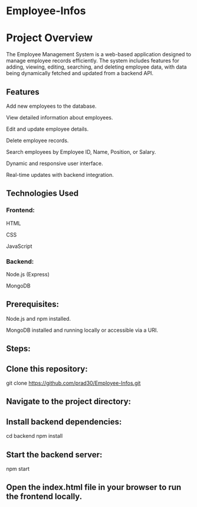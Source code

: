 # Employee-Infos
# Project Overview
The Employee Management System is a web-based application designed to manage employee records efficiently. The system includes features for adding, viewing, editing, searching, and deleting employee data, with data being dynamically fetched and updated from a backend API.

## Features

Add new employees to the database.

View detailed information about employees.

Edit and update employee details.

Delete employee records.

Search employees by Employee ID, Name, Position, or Salary.

Dynamic and responsive user interface.

Real-time updates with backend integration.

## Technologies Used

### Frontend:

HTML

CSS

JavaScript

### Backend:

Node.js (Express)

MongoDB

## Prerequisites:

Node.js and npm installed.

MongoDB installed and running locally or accessible via a URI.

## Steps:

## Clone this repository:

git clone https://github.com/prad30/Employee-Infos.git

## Navigate to the project directory:

## Install backend dependencies:

cd backend
npm install

## Start the backend server:

npm start

## Open the index.html file in your browser to run the frontend locally.
